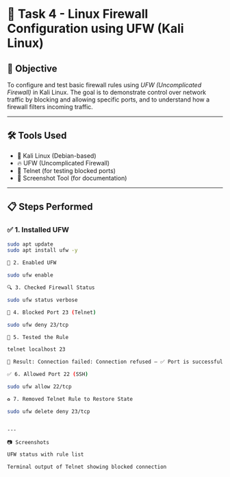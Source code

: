 # 🔐 Task 4 - Linux Firewall Configuration using UFW (Kali Linux)

## 📌 Objective
To configure and test basic firewall rules using *UFW (Uncomplicated Firewall)* in Kali Linux. The goal is to demonstrate control over network traffic by blocking and allowing specific ports, and to understand how a firewall filters incoming traffic.

---

## 🛠 Tools Used
- 🐧 Kali Linux (Debian-based)
- 🔥 UFW (Uncomplicated Firewall)
- 💬 Telnet (for testing blocked ports)
- 📸 Screenshot Tool (for documentation)

---

## 📋 Steps Performed

### ✅ 1. Installed UFW
```bash
sudo apt update
sudo apt install ufw -y

🔄 2. Enabled UFW

sudo ufw enable

🔍 3. Checked Firewall Status

sudo ufw status verbose

🚫 4. Blocked Port 23 (Telnet)

sudo ufw deny 23/tcp

🧪 5. Tested the Rule

telnet localhost 23

🧠 Result: Connection failed: Connection refused — ✅ Port is successfully blocked.

✅ 6. Allowed Port 22 (SSH)

sudo ufw allow 22/tcp

♻ 7. Removed Telnet Rule to Restore State

sudo ufw delete deny 23/tcp


---

📷 Screenshots

UFW status with rule list

Terminal output of Telnet showing blocked connection
